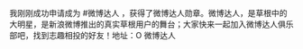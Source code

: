 我刚刚成功申请成为 #微博达人 ，获得了微博达人勋章。微博达人，是草根中的大明星，是新浪微博推出的真实草根用户的舞台；大家快来一起加入微博达人俱乐部吧，找到志趣相投的好友！地址：O 微博达人 ​​​​